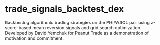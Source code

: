 # trade_signals_backtest_dex
Backtesting algorithmic trading strategies on the PHI/WSOL pair using z-score-based mean reversion signals and grid search optimization. Developed by David Yemchuk for Peanut Trade as a demonstration of motivation and commitment.
